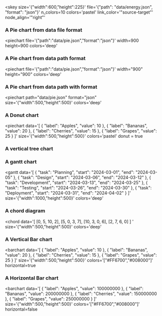 <skey
  file='{
        "path": "std_focus.json",
        "format": "json"
    }'
    link_color='"target"'
    colors='cc.glasbey'
    size='{"width":1000,"height":500}'>
</skey>




<skey
  size='{"width":600,"height":225}'
  file='{"path": "data/energy.json", "format": "json"}'
  n_colors=10
  colors='pastel'
  link_color='"source-target"'
  node_align='"right"'
>
</skey>



### A Pie chart from data file format


<piechart
  file='{"path":"data/pie.json","format":"json"}'
  width=900
  height=900
  colors='deep'
>
</piechart>



### A Pie chart from data path format


<piechart
  file='{"path":"data/pie.json","format":"json"}'
  width="900"
  height="900"
  colors='deep'
>
</piechart>



### A Pie chart from data path with format


<piechart
  path="data/pie.json"
  format="json"
  size='{"width":500,"height":500}'
  colors='deep'
>
</piechart>






### A Donut chart


<piechart
data='[
  { "label": "Apples", "value": 10 },
  { "label": "Bananas", "value": 20 },
  { "label": "Cherries", "value": 15 },
  { "label": "Grapes", "value": 25 }
]'
  size='{"width":500,"height":500}'
  colors='pastel'
  donut = true
>
</piechart>



### A vertical tree chart

<tree
    data='{
    "name": "root",
    "children": [
            { "name": "A", "value": 10 },
            { "name": "B", "value": 20 },
            { "name": "C", "children": [
                { "name": "C1", "value": 10 },
                { "name": "C2", "value": 5 },
                { "name": "C3", "value": 15 }
            ]},
            { "name": "D", "value": 40 }
        ]
    }
    '
    size='{"width":1000,"height":500}'
    colors='deep'
    vertical=true>
</tree>





### A gantt chart


<gantt
  data='[
    { "task": "Planning", "start": "2024-03-01", "end": "2024-03-05" },
    { "task": "Design", "start": "2024-03-06", "end": "2024-03-12" },
    { "task": "Development", "start": "2024-03-13", "end": "2024-03-25" },
    { "task": "Testing", "start": "2024-03-26", "end": "2024-03-30" },
    { "task": "Deployment", "start": "2024-03-31", "end": "2024-04-02" }
  ]'
  size='{"width":1000,"height":500}'
  colors='deep'
>
</gantt>



### A chord diagram 


<chord
data='[
  [0, 5, 10, 2],
  [5, 0, 3, 7],
  [10, 3, 0, 6],
  [2, 7, 6, 0]
]
'
  size='{"width":500,"height":500}'
  colors='deep'
>
</chord>




### A Vertical Bar chart



<barchart
data='[
  { "label": "Apples", "value": 10 },
  { "label": "Bananas", "value": 20 },
  { "label": "Cherries", "value": 15 },
  { "label": "Grapes", "value": 25 }
]'
  size='{"width":500,"height":500}'
  colors='["#FF6700","#008000"]'
  horizontal=true
>
</barchart>




### A Horizontal Bar chart



<barchart
data='[
  { "label": "Apples", "value": 100000000 },
  { "label": "Bananas", "value": 200000000 },
  { "label": "Cherries", "value": 150000000 },
  { "label": "Grapes", "value": 250000000 }
]'
  size='{"width":500,"height":500}'
  colors='["#FF6700","#008000"]'
  horizontal=false
>
</barchart>